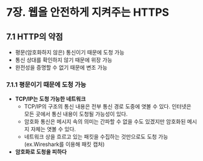 # 7장. 웹을 안전하게 지켜주는 HTTPS

## 7.1 HTTP의 약점
- 평문(암호화하지 않은) 통신이기 때문에 도청 가능
- 통신 상대를 확인하지 않기 때문에 위장 가능
- 완전성을 증명할 수 없기 때문에 변조 가능

### 7.1.1 평문이기 때문에 도청 가능
- **TCP/IP는 도청 가능한 네트워크**
  - TCP/IP의 구조의 통신 내용은 전부 통신 경로 도중에 엿볼 수 있다. 인터넷은 모든 곳에서 통신 내용이 도청될 가능성이 있다.
  - 암호화 통신은 메시지 속의 의미는 간파할 수 없을 수도 있겠지만 암호화된 메시지 자체는 엿볼 수 있다.
  - 네트워크 상을 흐르고 있는 패킷을 수집하는 것만으로도 도청 가능 (ex.Wireshark를 이용해 패킷 캡처)
- **암호화로 도청을 피하다**
